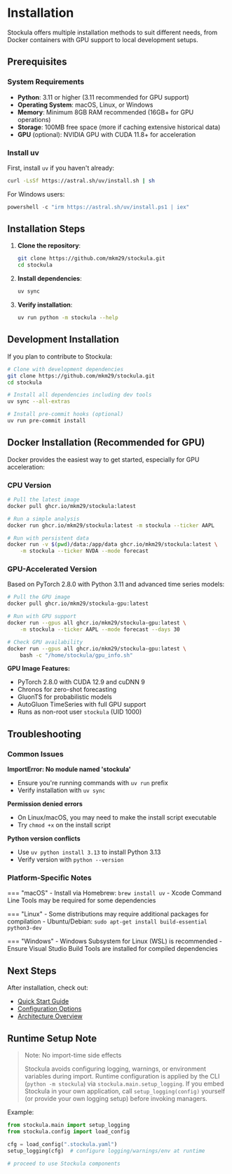 # Installation

Stockula offers multiple installation methods to suit different needs, from Docker containers with GPU support to local
development setups.

## Prerequisites

### System Requirements

- **Python**: 3.11 or higher (3.11 recommended for GPU support)
- **Operating System**: macOS, Linux, or Windows
- **Memory**: Minimum 8GB RAM recommended (16GB+ for GPU operations)
- **Storage**: 100MB free space (more if caching extensive historical data)
- **GPU** (optional): NVIDIA GPU with CUDA 11.8+ for acceleration

### Install uv

First, install `uv` if you haven't already:

```bash
curl -LsSf https://astral.sh/uv/install.sh | sh
```

For Windows users:

```powershell
powershell -c "irm https://astral.sh/uv/install.ps1 | iex"
```

## Installation Steps

1. **Clone the repository**:

   ```bash
   git clone https://github.com/mkm29/stockula.git
   cd stockula
   ```

1. **Install dependencies**:

   ```bash
   uv sync
   ```

1. **Verify installation**:

   ```bash
   uv run python -m stockula --help
   ```

## Development Installation

If you plan to contribute to Stockula:

```bash
# Clone with development dependencies
git clone https://github.com/mkm29/stockula.git
cd stockula

# Install all dependencies including dev tools
uv sync --all-extras

# Install pre-commit hooks (optional)
uv run pre-commit install
```

## Docker Installation (Recommended for GPU)

Docker provides the easiest way to get started, especially for GPU acceleration:

### CPU Version

```bash
# Pull the latest image
docker pull ghcr.io/mkm29/stockula:latest

# Run a simple analysis
docker run ghcr.io/mkm29/stockula:latest -m stockula --ticker AAPL

# Run with persistent data
docker run -v $(pwd)/data:/app/data ghcr.io/mkm29/stockula:latest \
    -m stockula --ticker NVDA --mode forecast
```

### GPU-Accelerated Version

Based on PyTorch 2.8.0 with Python 3.11 and advanced time series models:

```bash
# Pull the GPU image
docker pull ghcr.io/mkm29/stockula-gpu:latest

# Run with GPU support
docker run --gpus all ghcr.io/mkm29/stockula-gpu:latest \
    -m stockula --ticker AAPL --mode forecast --days 30

# Check GPU availability
docker run --gpus all ghcr.io/mkm29/stockula-gpu:latest \
    bash -c "/home/stockula/gpu_info.sh"
```

**GPU Image Features:**

- PyTorch 2.8.0 with CUDA 12.9 and cuDNN 9
- Chronos for zero-shot forecasting
- GluonTS for probabilistic models
- AutoGluon TimeSeries with full GPU support
- Runs as non-root user `stockula` (UID 1000)

## Troubleshooting

### Common Issues

**ImportError: No module named 'stockula'**

- Ensure you're running commands with `uv run` prefix
- Verify installation with `uv sync`

**Permission denied errors**

- On Linux/macOS, you may need to make the install script executable
- Try `chmod +x` on the install script

**Python version conflicts**

- Use `uv python install 3.13` to install Python 3.13
- Verify version with `python --version`

### Platform-Specific Notes

=== "macOS" - Install via Homebrew: `brew install uv` - Xcode Command Line Tools may be required for some dependencies

=== "Linux" - Some distributions may require additional packages for compilation - Ubuntu/Debian:
`sudo apt-get install build-essential python3-dev`

=== "Windows" - Windows Subsystem for Linux (WSL) is recommended - Ensure Visual Studio Build Tools are installed for
compiled dependencies

## Next Steps

After installation, check out:

- [Quick Start Guide](../getting-started/quick-start.md)
- [Configuration Options](../getting-started/configuration.md)
- [Architecture Overview](../user-guide/architecture.md)

## Runtime Setup Note

> Note: No import-time side effects
>
> Stockula avoids configuring logging, warnings, or environment variables during import. Runtime configuration is
> applied by the CLI (`python -m stockula`) via `stockula.main.setup_logging`. If you embed Stockula in your own
> application, call `setup_logging(config)` yourself (or provide your own logging setup) before invoking managers.

Example:

```python
from stockula.main import setup_logging
from stockula.config import load_config

cfg = load_config(".stockula.yaml")
setup_logging(cfg)  # configure logging/warnings/env at runtime

# proceed to use Stockula components
```
